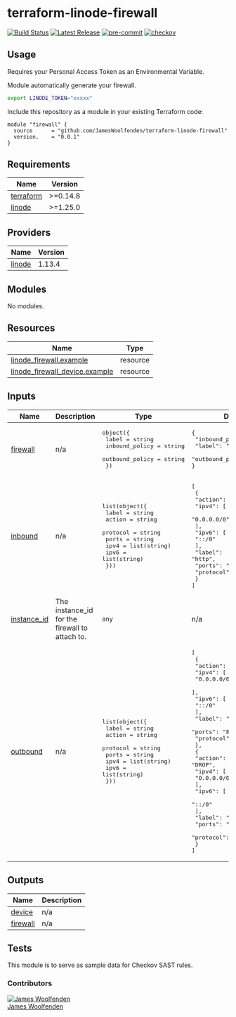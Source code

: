 # terraform-linode-firewall

[![Build Status](https://github.com/JamesWoolfenden/terraform-linode-firewall/workflows/Verify%20and%20Bump/badge.svg?branch=master)](https://github.com/JamesWoolfenden/terraform-linode-firewall)
[![Latest Release](https://img.shields.io/github/release/JamesWoolfenden/terraform-linode-firewall.svg)](https://github.com/JamesWoolfenden/terraform-linode-firewall/releases/latest)
[![pre-commit](https://img.shields.io/badge/pre--commit-enabled-brightgreen?logo=pre-commit&logoColor=white)](https://github.com/pre-commit/pre-commit)
[![checkov](https://img.shields.io/badge/checkov-verified-brightgreen)](https://www.checkov.io/)

## Usage

Requires your Personal Access Token as an Environmental Variable.

Module automatically generate your firewall.

```bash
export LINODE_TOKEN="xxxxx"
```

Include this repository as a module in your existing Terraform code:

```hcl
module "firewall" {
  source      = "github.com/JamesWoolfenden/terraform-linode-firewall"
  version.    = "0.0.1"
}
```

<!-- BEGINNING OF PRE-COMMIT-TERRAFORM DOCS HOOK -->
## Requirements

| Name | Version |
|------|---------|
| <a name="requirement_terraform"></a> [terraform](#requirement\_terraform) | >=0.14.8 |
| <a name="requirement_linode"></a> [linode](#requirement\_linode) | >=1.25.0 |

## Providers

| Name | Version |
|------|---------|
| <a name="provider_linode"></a> [linode](#provider\_linode) | 1.13.4 |

## Modules

No modules.

## Resources

| Name | Type |
|------|------|
| [linode_firewall.example](https://registry.terraform.io/providers/linode/linode/latest/docs/resources/firewall) | resource |
| [linode_firewall_device.example](https://registry.terraform.io/providers/linode/linode/latest/docs/resources/firewall_device) | resource |

## Inputs

| Name | Description | Type | Default | Required |
|------|-------------|------|---------|:--------:|
| <a name="input_firewall"></a> [firewall](#input\_firewall) | n/a | <pre>object({<br>    label           = string<br>    inbound_policy  = string<br>    outbound_policy = string<br>  })</pre> | <pre>{<br>  "inbound_policy": "DROP",<br>  "label": "myfirewall",<br>  "outbound_policy": "DROP"<br>}</pre> | no |
| <a name="input_inbound"></a> [inbound](#input\_inbound) | n/a | <pre>list(object({<br>    label    = string<br>    action   = string<br>    protocol = string<br>    ports    = string<br>    ipv4     = list(string)<br>    ipv6     = list(string)<br>  }))</pre> | <pre>[<br>  {<br>    "action": "ACCEPT",<br>    "ipv4": [<br>      "0.0.0.0/0"<br>    ],<br>    "ipv6": [<br>      "::/0"<br>    ],<br>    "label": "http",<br>    "ports": "80",<br>    "protocol": "TCP"<br>  }<br>]</pre> | no |
| <a name="input_instance_id"></a> [instance\_id](#input\_instance\_id) | The instance\_id for the firewall to attach to. | `any` | n/a | yes |
| <a name="input_outbound"></a> [outbound](#input\_outbound) | n/a | <pre>list(object({<br>    label    = string<br>    action   = string<br>    protocol = string<br>    ports    = string<br>    ipv4     = list(string)<br>    ipv6     = list(string)<br>  }))</pre> | <pre>[<br>  {<br>    "action": "DROP",<br>    "ipv4": [<br>      "0.0.0.0/0"<br>    ],<br>    "ipv6": [<br>      "::/0"<br>    ],<br>    "label": "reject-http",<br>    "ports": "80",<br>    "protocol": "TCP"<br>  },<br>  {<br>    "action": "DROP",<br>    "ipv4": [<br>      "0.0.0.0/0"<br>    ],<br>    "ipv6": [<br>      "::/0"<br>    ],<br>    "label": "reject-https",<br>    "ports": "443",<br>    "protocol": "TCP"<br>  }<br>]</pre> | no |

## Outputs

| Name | Description |
|------|-------------|
| <a name="output_device"></a> [device](#output\_device) | n/a |
| <a name="output_firewall"></a> [firewall](#output\_firewall) | n/a |
<!-- END OF PRE-COMMIT-TERRAFORM DOCS HOOK -->

## Tests

This module is to serve as sample data for Checkov SAST rules.

### Contributors

[![James Woolfenden][jameswoolfenden_avatar]][jameswoolfenden_homepage]<br/>[James Woolfenden][jameswoolfenden_homepage]

[jameswoolfenden_homepage]: https://github.com/jameswoolfenden
[jameswoolfenden_avatar]: https://github.com/jameswoolfenden.png?size=150
[github]: https://github.com/jameswoolfenden
[linkedin]: https://www.linkedin.com/in/jameswoolfenden/
[twitter]: https://twitter.com/JimWoolfenden

